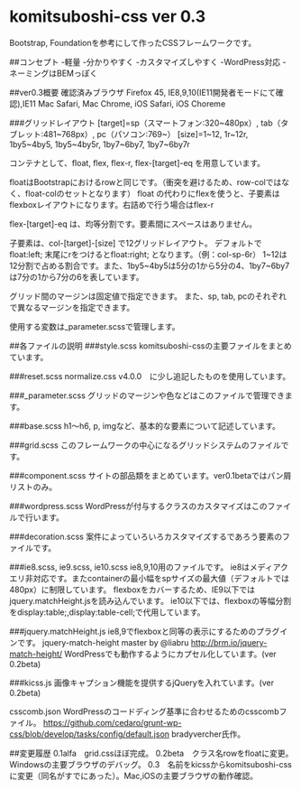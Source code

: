 # komitsuboshi-css ver 0.3
Bootstrap, Foundationを参考にして作ったCSSフレームワークです。

##コンセプト
-軽量
-分かりやすく
-カスタマイズしやすく
-WordPress対応
-ネーミングはBEMっぽく

##ver0.3概要
確認済みブラウザ
Firefox 45, IE8,9,10(IE11開発者モードにて確認),IE11 
Mac Safari, Mac Chrome,
iOS Safari, iOS Choreme

###グリッドレイアウト
[target]=sp（スマートフォン:320~480px）, tab（タブレット:481~768px）, pc（パソコン:769~）
[size]=1~12, 1r~12r, 1by5~4by5, 1by5~4by5r, 1by7~6by7, 1by7~6by7r

コンテナとして、float, flex, flex-r, flex-[target]-eq を用意しています。

floatはBootstrapにおけるrowと同じです。（衝突を避けるため、row-colではなく、float-colのセットとなります）
float の代わりにflexを使うと、子要素はflexboxレイアウトになります。右詰めで行う場合はflex-r

flex-[target]-eq は、均等分割です。要素間にスペースはありません。

子要素は、col-[target]-[size] で12グリッドレイアウト。
デフォルトで float:left; 
末尾にrをつけるとfloat:right; となります。（例：col-sp-6r）
1~12は12分割で占める割合です。また、1by5~4by5は5分の1から5分の4、1by7~6by7は7分の1から7分の6を表しています。

グリッド間のマージンは固定値で指定できます。
また、sp, tab, pcのそれぞれで異なるマージンを指定できます。

使用する変数は_parameter.scssで管理します。

##各ファイルの説明
###style.scss
komitsuboshi-cssの主要ファイルをまとめています。

###reset.scss
normalize.css v4.0.0　に少し追記したものを使用しています。

###_parameter.scss
グリッドのマージンや色などはこのファイルで管理できます。

###base.scss
h1～h6, p, imgなど、基本的な要素について記述しています。

###grid.scss
このフレームワークの中心になるグリッドシステムのファイルです。

###component.scss
サイトの部品類をまとめています。ver0.1betaではパン屑リストのみ。

###wordpress.scss
WordPressが付与するクラスのカスタマイズはこのファイルで行います。

###decoration.scss
案件によっていろいろカスタマイズするであろう要素のファイルです。

###ie8.scss, ie9.scss, ie10.scss
ie8,9,10用のファイルです。
ie8はメディアクエリ非対応です。またcontainerの最小幅をspサイズの最大値（デフォルトでは480px）に制限しています。
flexboxをカバーするため、IE9以下ではjquery.matchHeight.jsを読み込んでいます。
ie10以下では、flexboxの等幅分割をdisplay:table;,display:table-cell;で代用しています。

###jquery.matchHeight.js
ie8,9でflexboxと同等の表示にするためのプラグインです。
 jquery-match-height master by @liabru
 http://brm.io/jquery-match-height/
WordPressでも動作するようにカプセル化しています。(ver 0.2beta)

###kicss.js
画像キャプション機能を提供するjQueryを入れています。(ver 0.2beta)

csscomb.json
WordPressのコードディング基準に合わせるためのcsscombファイル。
https://github.com/cedaro/grunt-wp-css/blob/develop/tasks/config/default.json
bradyvercher氏作。


##変更履歴
0.1alfa　grid.cssほぼ完成。
0.2beta　クラス名rowをfloatに変更。Windowsの主要ブラウザのデバッグ。
0.3　名前をkicssからkomitsuboshi-cssに変更（同名がすでにあった）。Mac,iOSの主要ブラウザの動作確認。
